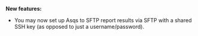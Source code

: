 **New features:**

* You may now set up Asqs to SFTP report results via SFTP with a shared SSH key (as opposed to just a username/password).